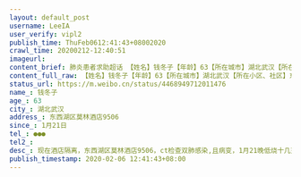 ```yaml
---
layout: default_post
username: LeeIA
user_verify: vipl2
publish_time: ThuFeb0612:41:43+08002020
crawl_time: 20200212-12:40:51
imageurl: 
content_brief: 肺炎患者求助超话 【姓名】钱冬子【年龄】63【所在城市】湖北武汉【所在小区、社区】东西湖区莫林酒店9506【患病时间】1月21日【联系方式】●●●【病情描述】 现在酒店隔离，东西湖区莫林酒店9506，ct检查双肺感染,且病变，1月21晚低烧十几天了，于2月1日烧到38度，退烧后腹泻两天 ...全文
content_full_raw: 【姓名】钱冬子【年龄】63【所在城市】湖北武汉【所在小区、社区】东西湖区莫林酒店9506【患病时间】1月21日【联系方式】●●●【病情描述】现在酒店隔离，东西湖区莫林酒店9506，ct检查双肺感染,且病变，1月21晚低烧十几天了，于2月1日烧到38度，退烧后腹泻两天，现在已经呼吸困难越来越严重，弟弟刚刚发了消息过来，呼吸困难太严重。打了酒店电话求助，但现在还没有回复。我们等不了，现在急需要医院收治！他生活不能自理好几天了，弟弟在哪里照顾极有可能被感染，但我们现在还是需要救爸爸。请你们帮帮我们
status_url: https://m.weibo.cn/status/4468949712011476
name_: 钱冬子
age_: 63
city_: 湖北武汉
address_: 东西湖区莫林酒店9506
since_: 1月21日
tel_: ●●●
tel2_: 
desc_: 现在酒店隔离，东西湖区莫林酒店9506，ct检查双肺感染,且病变，1月21晚低烧十几天了，于2月1日烧到38度，退烧后腹泻两天，现在已经呼吸困难越来越严重，弟弟刚刚发了消息过来，呼吸困难太严重。打了酒店电话求助，但现在还没有回复。我们等不了，现在急需要医院收治！他生活不能自理好几天了，弟弟在哪里照顾极有可能被感染，但我们现在还是需要救爸爸。请你们帮帮我们
publish_timestamp: 2020-02-06 12:41:43+08:00
---
```

